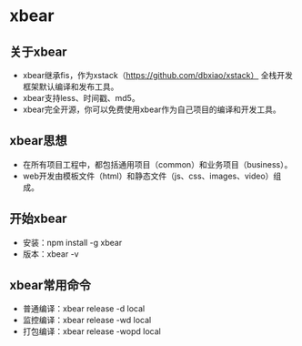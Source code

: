 # xbear

## 关于xbear

* xbear继承fis，作为xstack（https://github.com/dbxiao/xstack） 全栈开发框架默认编译和发布工具。
* xbear支持less、时间戳、md5。
* xbear完全开源，你可以免费使用xbear作为自己项目的编译和开发工具。

## xbear思想

* 在所有项目工程中，都包括通用项目（common）和业务项目（business）。
* web开发由模板文件（html）和静态文件（js、css、images、video）组成。

## 开始xbear

* 安装：npm install -g xbear
* 版本：xbear -v

## xbear常用命令

* 普通编译：xbear release -d local
* 监控编译：xbear release -wd local
* 打包编译：xbear release -wopd local